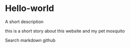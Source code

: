 # Hello-world
A short description

this is a short story about this website and my pet mosquito

Search markdown github
